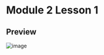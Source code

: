 # Module 2 Lesson 1
## Preview
![image](https://github.com/user-attachments/assets/7eefef00-adea-434f-a06a-fdefdb0c6f9b)
